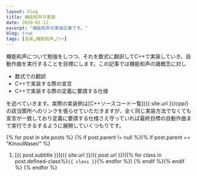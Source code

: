 ```yaml
---
layout: blog
title: 機能和声の実装
date: 2020-01-12
excerpt: "機能和声の実装記事です。"
blog: true
tags: [音楽,機能和声,C++]
---
```


機能和声について勉強をしつつ、それを数式に翻訳してC++で実装していき、自動作曲を実行することを目標にします。この記事では機能和声の諸概念に対し
- 数式での翻訳
- C++で実装する際の宣言
- C++で実装する際の定義に要請する仕様

を述べていきます。実際の実装例は[C++ソースコード一覧]({{ site.url }}/cpp/)の該当箇所へのリンクを張らせていただきますが、全く同じ実装方法でなくても宣言が一致しており定義に要請する仕様さえ守っていれば最終目標の自動作曲まで実行できるするように展開していくつもりです。

{% for post in site.posts %}
{% if post.parent != null %}{% if post.parent == "KinouWasei/" %}
1. [{{ post.subtitle }}]({{ site.url }}/{{ post.url }})({% for class in post.defined-class%}`{{ class }}`{% endfor %})
{% endif %}{% endif %}
{% endfor %}

